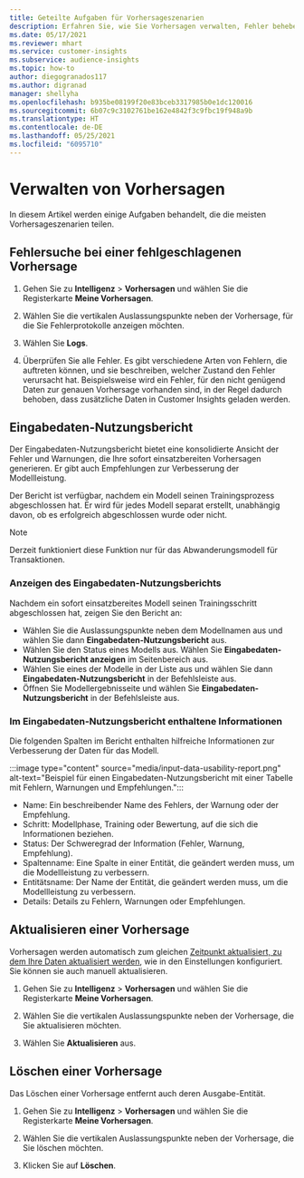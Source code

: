 ```yaml
---
title: Geteilte Aufgaben für Vorhersageszenarien
description: Erfahren Sie, wie Sie Vorhersagen verwalten, Fehler beheben und verfeinern.
ms.date: 05/17/2021
ms.reviewer: mhart
ms.service: customer-insights
ms.subservice: audience-insights
ms.topic: how-to
author: diegogranados117
ms.author: digranad
manager: shellyha
ms.openlocfilehash: b935be08199f20e83bceb3317985b0e1dc120016
ms.sourcegitcommit: 6b07c9c3102761be162e4842f3c9fbc19f948a9b
ms.translationtype: HT
ms.contentlocale: de-DE
ms.lasthandoff: 05/25/2021
ms.locfileid: "6095710"
---
```

# <a name="manage-predictions"></a>Verwalten von Vorhersagen

In diesem Artikel werden einige Aufgaben behandelt, die die meisten Vorhersageszenarien teilen.

## <a name="troubleshoot-a-failed-prediction"></a>Fehlersuche bei einer fehlgeschlagenen Vorhersage

1. Gehen Sie zu **Intelligenz** > **Vorhersagen** und wählen Sie die Registerkarte **Meine Vorhersagen**.

1. Wählen Sie die vertikalen Auslassungspunkte neben der Vorhersage, für die Sie Fehlerprotokolle anzeigen möchten.

1. Wählen Sie **Logs**.

1. Überprüfen Sie alle Fehler. Es gibt verschiedene Arten von Fehlern, die auftreten können, und sie beschreiben, welcher Zustand den Fehler verursacht hat. Beispielsweise wird ein Fehler, für den nicht genügend Daten zur genauen Vorhersage vorhanden sind, in der Regel dadurch behoben, dass zusätzliche Daten in Customer Insights geladen werden.

## <a name="input-data-usability-report"></a>Eingabedaten-Nutzungsbericht

Der Eingabedaten-Nutzungsbericht bietet eine konsolidierte Ansicht der Fehler und Warnungen, die Ihre sofort einsatzbereiten Vorhersagen generieren. Er gibt auch Empfehlungen zur Verbesserung der Modellleistung.

Der Bericht ist verfügbar, nachdem ein Modell seinen Trainingsprozess abgeschlossen hat. Er wird für jedes Modell separat erstellt, unabhängig davon, ob es erfolgreich abgeschlossen wurde oder nicht.

> [!NOTE]
> Derzeit funktioniert diese Funktion nur für das Abwanderungsmodell für Transaktionen.

### <a name="view-the-input-data-usability-report"></a>Anzeigen des Eingabedaten-Nutzungsberichts

Nachdem ein sofort einsatzbereites Modell seinen Trainingsschritt abgeschlossen hat, zeigen Sie den Bericht an:
- Wählen Sie die Auslassungspunkte neben dem Modellnamen aus und wählen Sie dann **Eingabedaten-Nutzungsbericht** aus.
- Wählen Sie den Status eines Modells aus. Wählen Sie **Eingabedaten-Nutzungsbericht anzeigen** im Seitenbereich aus.
- Wählen Sie eines der Modelle in der Liste aus und wählen Sie dann **Eingabedaten-Nutzungsbericht** in der Befehlsleiste aus.
- Öffnen Sie Modellergebnisseite und wählen Sie **Eingabedaten-Nutzungsbericht** in der Befehlsleiste aus.

### <a name="information-in-the-input-data-usability-report"></a>Im Eingabedaten-Nutzungsbericht enthaltene Informationen

Die folgenden Spalten im Bericht enthalten hilfreiche Informationen zur Verbesserung der Daten für das Modell.

:::image type="content" source="media/input-data-usability-report.png" alt-text="Beispiel für einen Eingabedaten-Nutzungsbericht mit einer Tabelle mit Fehlern, Warnungen und Empfehlungen.":::

- Name: Ein beschreibender Name des Fehlers, der Warnung oder der Empfehlung.
- Schritt: Modellphase, Training oder Bewertung, auf die sich die Informationen beziehen.
- Status: Der Schweregrad der Information (Fehler, Warnung, Empfehlung).
- Spaltenname: Eine Spalte in einer Entität, die geändert werden muss, um die Modellleistung zu verbessern.
- Entitätsname: Der Name der Entität, die geändert werden muss, um die Modellleistung zu verbessern.
- Details: Details zu Fehlern, Warnungen oder Empfehlungen.

## <a name="refresh-a-prediction"></a>Aktualisieren einer Vorhersage

Vorhersagen werden automatisch zum gleichen [Zeitpunkt aktualisiert, zu dem Ihre Daten aktualisiert werden](system.md#schedule-tab), wie in den Einstellungen konfiguriert. Sie können sie auch manuell aktualisieren.

1. Gehen Sie zu **Intelligenz** > **Vorhersagen** und wählen Sie die Registerkarte **Meine Vorhersagen**.

1. Wählen Sie die vertikalen Auslassungspunkte neben der Vorhersage, die Sie aktualisieren möchten.

1. Wählen Sie **Aktualisieren** aus.

## <a name="delete-a-prediction"></a>Löschen einer Vorhersage

Das Löschen einer Vorhersage entfernt auch deren Ausgabe-Entität.

1. Gehen Sie zu **Intelligenz** > **Vorhersagen** und wählen Sie die Registerkarte **Meine Vorhersagen**.

1. Wählen Sie die vertikalen Auslassungspunkte neben der Vorhersage, die Sie löschen möchten.

1. Klicken Sie auf **Löschen**.
